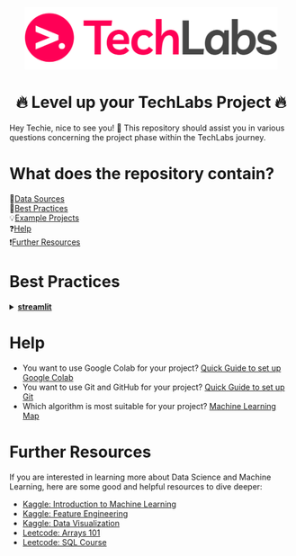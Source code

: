 
<p align="center"> <img width="450px" src="https://github.com/HendrikLinn/TechLabs_Projects/blob/main/.github/LOGO.png" alt="TechLabs Logo" /> </p>

<h1 align="center">🔥 Level up your TechLabs Project 🔥</h1>
Hey Techie, nice to see you! 🙂
This repository should assist you in various questions concerning the project phase within the TechLabs journey.


# What does the repository contain?
📂[Data Sources](https://github.com/HendrikLinn/TechLabs_Projects/blob/main/datasets/README.md)  
🧭[Best Practices](#BestPractices)  
💡[Example Projects](https://github.com/HendrikLinn/TechLabs_Projects/blob/main/example_projects/README.md)  
❓[Help](#Help)  
❗[Further Resources](#Further)

# Best Practices <a name="BestPractices"></a>
<details>
<summary>
  <a id="streamlit"></a>
  <b><a href="https://streamlit.io/">streamlit</a></b>
</summary>

Streamlit is a nice and easy way to give your project a nice and intuitive interface without having to know anything about Frontend WebDev! 
Simply install the ``streamlit`` Python package and get started!
</details>

# Help <a name="Help"></a>
- You want to use Google Colab for your project? [Quick Guide to set up Google Colab](https://medium.com/@shibugarg0303/run-entire-python-project-on-google-colab-10de1871c9a5)
- You want to use Git and GitHub for your project? [Quick Guide to set up Git](https://docs.github.com/en/get-started/getting-started-with-git/set-up-git)
- Which algorithm is most suitable for your project? [Machine Learning Map](https://scikit-learn.org/stable/machine_learning_map)

# Further Resources <a name="Further"></a>
If you are interested in learning more about Data Science and Machine Learning, here are some good and helpful resources to dive deeper:
- [Kaggle: Introduction to Machine Learning](https://www.kaggle.com/learn/intro-to-machine-learning)
- [Kaggle: Feature Engineering](https://www.kaggle.com/learn/feature-engineering)
- [Kaggle: Data Visualization](https://www.kaggle.com/learn/data-visualization)
- [Leetcode: Arrays 101](https://leetcode.com/explore/learn/card/fun-with-arrays/)
- [Leetcode: SQL Course](https://leetcode.com/explore/learn/card/sql-language/)

